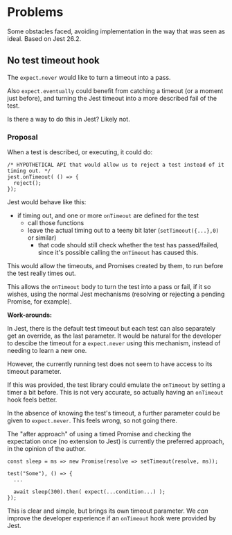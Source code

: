 # Problems

Some obstacles faced, avoiding implementation in the way that was seen as ideal. Based on Jest 26.2.


## No test timeout hook

The `expect.never` would like to turn a timeout into a pass.

Also `expect.eventually` could benefit from catching a timeout (or a moment just before), and turning the Jest timeout into a more described fail of the test.

Is there a way to do this in Jest? Likely not.

### Proposal

When a test is described, or executing, it could do:

```
/* HYPOTHETICAL API that would allow us to reject a test instead of it timing out. */
jest.onTimeout( () => {
  reject();
});
```

Jest would behave like this:

- if timing out, and one or more `onTimeout` are defined for the test
  - call those functions
  - leave the actual timing out to a teeny bit later (`setTimeout({...},0)` or similar)
    - that code should still check whether the test has passed/failed, since it's possible calling the `onTimeout` has caused this.
    
This would allow the timeouts, and Promises created by them, to run before the test really times out.

This allows the `onTimeout` body to turn the test into a pass or fail, if it so wishes, using the normal Jest mechanisms (resolving or rejecting a pending Promise, for example).

**Work-arounds:**

In Jest, there is the default test timeout but each test can also separately get an override, as the last parameter. It would be natural for the developer to descibe the timeout for a `expect.never` using this mechanism, instead of needing to learn a new one.

However, the currently running test does not seem to have access to its timeout parameter.

If this was provided, the test library could emulate the `onTimeout` by setting a timer a bit before. This is not very accurate, so actually having an `onTimeout` hook feels better.

In the absence of knowing the test's timeout, a further parameter could be given to `expect.never`. This feels wrong, so not going there.

The "after approach" of using a timed Promise and checking the expectation once (no extension to Jest) is currently the preferred approach, in the opinion of the author.

```
const sleep = ms => new Promise(resolve => setTimeout(resolve, ms));

test("Some"), () => {
  ...
  
  await sleep(300).then( expect(...condition...) );
});
```

This is clear and simple, but brings its own timeout parameter. We *can* improve the developer experience if an `onTimeout` hook were provided by Jest.

